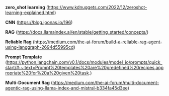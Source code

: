 **zero_shot learning**
(https://www.kdnuggets.com/2022/12/zeroshot-learning-explained.html)

**CNN**
(https://blog.joonas.io/196)

**RAG**
(https://docs.llamaindex.ai/en/stable/getting_started/concepts/)

**Reliable Rag**
(https://medium.com/the-ai-forum/build-a-reliable-rag-agent-using-langgraph-2694d55995cd)

**Prompt Template**
(https://python.langchain.com/v0.1/docs/modules/model_io/prompts/quick_start/#:~:text=Prompt%20templates%20are%20predefined%20recipes,appropriate%20for%20a%20given%20task.)

**Multi-Document Rag**
(https://medium.com/the-ai-forum/multi-document-agentic-rag-using-llama-index-and-mistral-b334fa45d3ee)